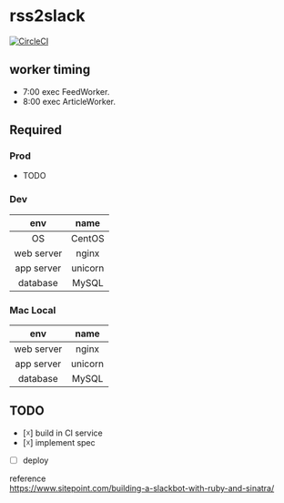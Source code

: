 # rss2slack

[![CircleCI](https://circleci.com/gh/naoto0822/rss2slack.svg?style=svg)](https://circleci.com/gh/naoto0822/rss2slack)

## worker timing

- 7:00 exec FeedWorker.
- 8:00 exec ArticleWorker.

## Required

### Prod

- TODO

### Dev

|    env     |   name  |
|:----------:|:-------:|
| OS         | CentOS  |
| web server | nginx   |
| app server | unicorn |
| database   | MySQL   |

### Mac Local

|    env     |   name  |
|:----------:|:-------:|
| web server | nginx   |
| app server | unicorn |
| database   | MySQL   |

## TODO

- [☓] build in CI service
- [☓] implement spec
- [ ] deploy

reference  
https://www.sitepoint.com/building-a-slackbot-with-ruby-and-sinatra/


